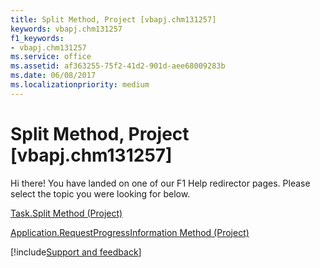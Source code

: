 ```yaml
---
title: Split Method, Project [vbapj.chm131257]
keywords: vbapj.chm131257
f1_keywords:
- vbapj.chm131257
ms.service: office
ms.assetid: af363255-75f2-41d2-901d-aee68009283b
ms.date: 06/08/2017
ms.localizationpriority: medium
---
```



# Split Method, Project [vbapj.chm131257]

Hi there! You have landed on one of our F1 Help redirector pages. Please select the topic you were looking for below.

[Task.Split Method (Project)](https://msdn.microsoft.com/library/847c5cfd-a10f-ea6a-aa49-2e2e88d1840e%28Office.15%29.aspx)

[Application.RequestProgressInformation Method (Project)](https://msdn.microsoft.com/library/a86ec09d-f9c8-07e3-68f4-898c604c3600%28Office.15%29.aspx)

[!include[Support and feedback](~/includes/feedback-boilerplate.md)]
